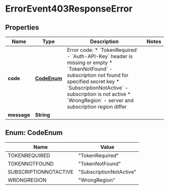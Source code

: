 

# ErrorEvent403ResponseError


## Properties

| Name | Type | Description | Notes |
|------------ | ------------- | ------------- | -------------|
|**code** | [**CodeEnum**](#CodeEnum) | Error code:  * &#x60;TokenRequired&#x60; - &#x60;Auth-API-Key&#x60; header is missing or empty  * &#x60;TokenNotFound&#x60; - subscription not found for specified secret key  * &#x60;SubscriptionNotActive&#x60; - subscription is not active  * &#x60;WrongRegion&#x60; - server and subscription region differ  |  |
|**message** | **String** |  |  |


## Enum: CodeEnum

| Name | Value |
|---- | ----- |
| TOKENREQUIRED | &quot;TokenRequired&quot; |
| TOKENNOTFOUND | &quot;TokenNotFound&quot; |
| SUBSCRIPTIONNOTACTIVE | &quot;SubscriptionNotActive&quot; |
| WRONGREGION | &quot;WrongRegion&quot; |



